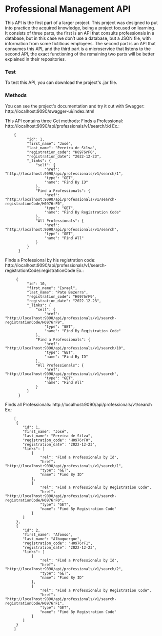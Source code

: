 # Professional Management API

This API is the first part of a larger project. This project was designed to put into practice the acquired knowledge, being a project focused on learning. It consists of three parts, the first is an API that consults professionals in a database, but in this case we don’t use a database, but a JSON file, with information from some fictitious employees. The second part is an API that consumes this API, and the third part is a microservice that listens to the second API, the exact functioning of the remaining two parts will be better explained in their repositories.

### Test

To test this API, you can download the project's .jar file.
### Methods

You can see the project's documentation and try it out with Swagger:
http://localhost:9090/swagger-ui/index.html

This API contains three Get methods:
   Finds a Professional:
   http://localhost:9090/api/professionals/v1/search/:id
      Ex.:
   
        {
              "id": 1,
              "first_name": "José",
              "last_name": "Pereira de Silva",
              "registration_code": "H0976rF0",
              "registration_date": "2022-12-23",
              "_links": {
                  "self": {
                      "href": "http://localhost:9090/api/professionals/v1/search/1",
                      "type": "GET",
                      "name": "Find By ID"
                  },
                  "Find a Professionals": {
                      "href": "http://localhost:9090/api/professionals/v1/search-registrationCode/H0976rF0",
                      "type": "GET",
                      "name": "Find By Registration Code"
                  },
                  "All Professionals": {
                      "href": "http://localhost:9090/api/professionals/v1/search",
                      "type": "GET",
                      "name": "Find All"
                  }
              }
          }
    
   Finds a Professional by his registration code:
   http://localhost:9090/api/professionals/v1/search-registrationCode/:registrationCode
       Ex.:
   
         {
              "id": 10,
              "first_name": "Israel",
              "last_name": "Pato Bezerra",
              "registration_code": "H0976rF9",
              "registration_date": "2022-12-23",
              "_links": {
                  "self": {
                      "href": "http://localhost:9090/api/professionals/v1/search-registrationCode/H0976rF9",
                      "type": "GET",
                      "name": "Find By Registration Code"
                  },
                  "Find a Professionals": {
                      "href": "http://localhost:9090/api/professionals/v1/search/10",
                      "type": "GET",
                      "name": "Find By ID"
                  },
                  "All Professionals": {
                      "href": "http://localhost:9090/api/professionals/v1/search",
                      "type": "GET",
                      "name": "Find All"
                  }
              }
          }
          
   Finds all Professionals:
   http://localhost:9090/api/professionals/v1/search
       Ex.:
    
        [
         {
            "id": 1,
            "first_name": "José",
            "last_name": "Pereira de Silva",
            "registration_code": "H0976rF0",
            "registration_date": "2022-12-23",
            "links": [
                {
                    "rel": "Find a Professionals by Id",
                    "href": "http://localhost:9090/api/professionals/v1/search/1",
                    "type": "GET",
                    "name": "Find By ID"
                },
                {
                    "rel": "Find a Professionals by Registration Code",
                    "href": "http://localhost:9090/api/professionals/v1/search-registrationCode/H0976rF0",
                    "type": "GET",
                    "name": "Find By Registration Code"
                }
            ]
         },
         {
            "id": 2,
            "first_name": "Afonso",
            "last_name": "Albuquerque",
            "registration_code": "H0976rF1",
            "registration_date": "2022-12-23",
            "links": [
                {
                    "rel": "Find a Professionals by Id",
                    "href": "http://localhost:9090/api/professionals/v1/search/2",
                    "type": "GET",
                    "name": "Find By ID"
                },
                {
                    "rel": "Find a Professionals by Registration Code",
                    "href": "http://localhost:9090/api/professionals/v1/search-registrationCode/H0976rF1",
                    "type": "GET",
                    "name": "Find By Registration Code"
                }
            ]
         }
        ]
